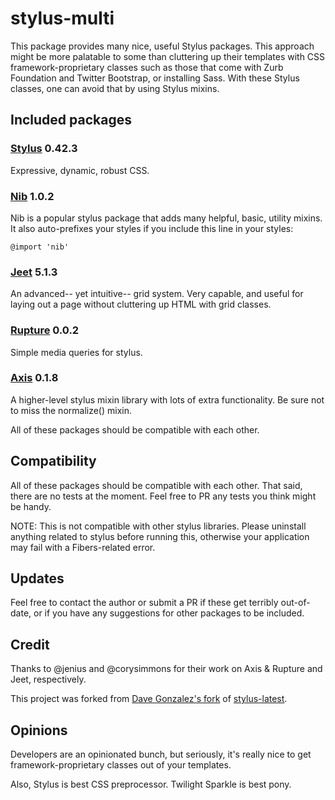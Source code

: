 stylus-multi
============

This package provides many nice, useful Stylus packages. This approach might be more palatable to some than cluttering up their templates with CSS framework-proprietary classes such as those that come with Zurb Foundation and Twitter Bootstrap, or installing Sass. With these Stylus classes, one can avoid that by using Stylus mixins.

## Included packages

### [Stylus](http://learnboost.github.io/stylus/) 0.42.3

Expressive, dynamic, robust CSS.

### [Nib](http://visionmedia.github.io/nib/) 1.0.2

Nib is a popular stylus package that adds many helpful, basic, utility mixins. It also auto-prefixes your styles if you include this line in your styles:

```
@import 'nib'
```

### [Jeet](http://jeet.gs/) 5.1.3

An advanced-- yet intuitive-- grid system. Very capable, and useful for laying out a page without cluttering up HTML with grid classes.

### [Rupture](https://github.com/jenius/rupture) 0.0.2

Simple media queries for stylus.

### [Axis](http://roots.cx/axis/) 0.1.8

A higher-level stylus mixin library with lots of extra functionality. Be sure not to miss the normalize() mixin.

All of these packages should be compatible with each other.

## Compatibility

All of these packages should be compatible with each other. That said, there are no tests at the moment. Feel free to PR any tests you think might be handy.

NOTE: This is not compatible with other stylus libraries. Please uninstall anything related to stylus before running this, otherwise your application may fail with a Fibers-related error.

## Updates

Feel free to contact the author or submit a PR if these get terribly out-of-date, or if you have any suggestions for other packages to be included.

## Credit

Thanks to @jenius and @corysimmons for their work on Axis & Rupture and Jeet, respectively.

This project was forked from [Dave Gonzalez's fork](https://github.com/davegonzalez/stylus-jeet) of [stylus-latest](https://github.com/sbking/meteor-stylus-latest/).

## Opinions

Developers are an opinionated bunch, but seriously, it's really nice to get framework-proprietary classes out of your templates.

Also, Stylus is best CSS preprocessor. Twilight Sparkle is best pony.
